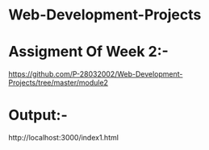# Web-Development-Projects

# Assigment Of Week 2:-
https://github.com/P-28032002/Web-Development-Projects/tree/master/module2

# Output:-
http://localhost:3000/index1.html
